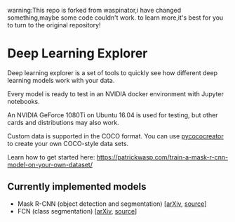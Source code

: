 warning:This repo is forked from waspinator,i have changed something,maybe some code couldn't work.
to learn more,it's best for you to turn to the original repository!

# Deep Learning Explorer

Deep learning explorer is a set of tools to quickly see how different deep
learning models work with your data.

Every model is ready to test in an NVIDIA docker environment with Jupyter notebooks.

An NVIDIA GeForce 1080Ti on Ubuntu 16.04 is used for testing, but other cards
and distributions may also work.

Custom data is supported in the COCO format. You can use
[pycococreator](https://github.com/waspinator/pycococreator) to create your
own COCO-style data sets.

Learn how to get started here: https://patrickwasp.com/train-a-mask-r-cnn-model-on-your-own-dataset/

## Currently implemented models

- Mask R-CNN (object detection and segmentation) [[arXiv](https://arxiv.org/abs/1703.06870), [source](https://github.com/matterport/Mask_RCNN)]
- FCN (class segmentation) [[arXiv](https://arxiv.org/abs/1605.06211), [source](https://github.com/aurora95/Keras-FCN)]

